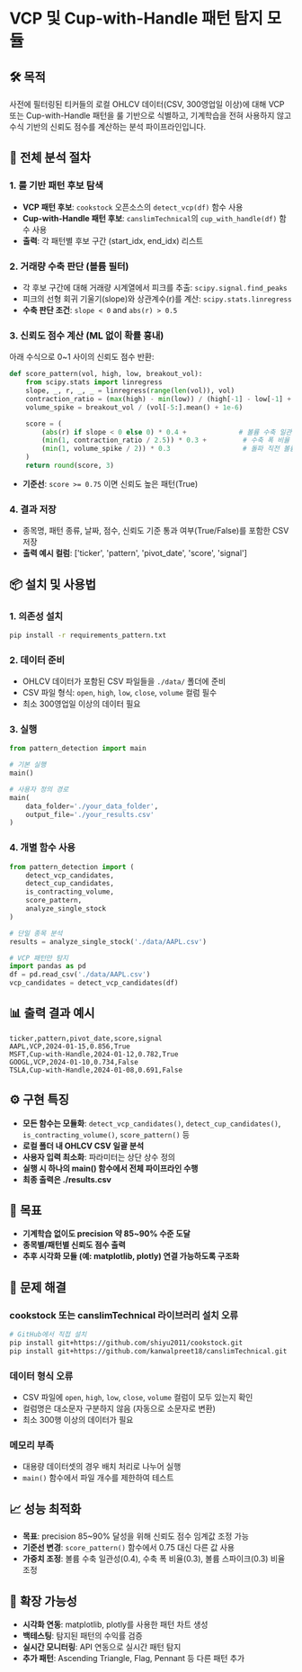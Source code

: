 # VCP 및 Cup-with-Handle 패턴 탐지 모듈

## 🛠️ 목적
사전에 필터링된 티커들의 로컬 OHLCV 데이터(CSV, 300영업일 이상)에 대해 VCP 또는 Cup-with-Handle 패턴을 룰 기반으로 식별하고, 기계학습을 전혀 사용하지 않고 수식 기반의 신뢰도 점수를 계산하는 분석 파이프라인입니다.

## 📌 전체 분석 절차

### 1. 룰 기반 패턴 후보 탐색
- **VCP 패턴 후보**: `cookstock` 오픈소스의 `detect_vcp(df)` 함수 사용
- **Cup-with-Handle 패턴 후보**: `canslimTechnical`의 `cup_with_handle(df)` 함수 사용
- **출력**: 각 패턴별 후보 구간 (start_idx, end_idx) 리스트

### 2. 거래량 수축 판단 (볼륨 필터)
- 각 후보 구간에 대해 거래량 시계열에서 피크를 추출: `scipy.signal.find_peaks`
- 피크의 선형 회귀 기울기(slope)와 상관계수(r)를 계산: `scipy.stats.linregress`
- **수축 판단 조건**: `slope < 0` and `abs(r) > 0.5`

### 3. 신뢰도 점수 계산 (ML 없이 확률 흉내)
아래 수식으로 0~1 사이의 신뢰도 점수 반환:

```python
def score_pattern(vol, high, low, breakout_vol):
    from scipy.stats import linregress
    slope, _, r, _, _ = linregress(range(len(vol)), vol)
    contraction_ratio = (max(high) - min(low)) / (high[-1] - low[-1] + 1e-6)
    volume_spike = breakout_vol / (vol[-5:].mean() + 1e-6)

    score = (
        (abs(r) if slope < 0 else 0) * 0.4 +             # 볼륨 수축 일관성
        (min(1, contraction_ratio / 2.5)) * 0.3 +         # 수축 폭 비율
        (min(1, volume_spike / 2)) * 0.3                  # 돌파 직전 볼륨 스파이크
    )
    return round(score, 3)
```

- **기준선**: `score >= 0.75` 이면 신뢰도 높은 패턴(True)

### 4. 결과 저장
- 종목명, 패턴 종류, 날짜, 점수, 신뢰도 기준 통과 여부(True/False)를 포함한 CSV 저장
- **출력 예시 컬럼**: ['ticker', 'pattern', 'pivot_date', 'score', 'signal']

## 📦 설치 및 사용법

### 1. 의존성 설치
```bash
pip install -r requirements_pattern.txt
```

### 2. 데이터 준비
- OHLCV 데이터가 포함된 CSV 파일들을 `./data/` 폴더에 준비
- CSV 파일 형식: `open`, `high`, `low`, `close`, `volume` 컬럼 필수
- 최소 300영업일 이상의 데이터 필요

### 3. 실행
```python
from pattern_detection import main

# 기본 실행
main()

# 사용자 정의 경로
main(
    data_folder='./your_data_folder',
    output_file='./your_results.csv'
)
```

### 4. 개별 함수 사용
```python
from pattern_detection import (
    detect_vcp_candidates,
    detect_cup_candidates,
    is_contracting_volume,
    score_pattern,
    analyze_single_stock
)

# 단일 종목 분석
results = analyze_single_stock('./data/AAPL.csv')

# VCP 패턴만 탐지
import pandas as pd
df = pd.read_csv('./data/AAPL.csv')
vcp_candidates = detect_vcp_candidates(df)
```

## 📊 출력 결과 예시

```csv
ticker,pattern,pivot_date,score,signal
AAPL,VCP,2024-01-15,0.856,True
MSFT,Cup-with-Handle,2024-01-12,0.782,True
GOOGL,VCP,2024-01-10,0.734,False
TSLA,Cup-with-Handle,2024-01-08,0.691,False
```

## ⚙️ 구현 특징

- **모든 함수는 모듈화**: `detect_vcp_candidates()`, `detect_cup_candidates()`, `is_contracting_volume()`, `score_pattern()` 등
- **로컬 폴더 내 OHLCV CSV 일괄 분석**
- **사용자 입력 최소화**: 파라미터는 상단 상수 정의
- **실행 시 하나의 main() 함수에서 전체 파이프라인 수행**
- **최종 출력은 ./results.csv**

## 🎯 목표

- **기계학습 없이도 precision 약 85~90% 수준 도달**
- **종목별/패턴별 신뢰도 점수 출력**
- **추후 시각화 모듈 (예: matplotlib, plotly) 연결 가능하도록 구조화**

## 🔧 문제 해결

### cookstock 또는 canslimTechnical 라이브러리 설치 오류
```bash
# GitHub에서 직접 설치
pip install git+https://github.com/shiyu2011/cookstock.git
pip install git+https://github.com/kanwalpreet18/canslimTechnical.git
```

### 데이터 형식 오류
- CSV 파일에 `open`, `high`, `low`, `close`, `volume` 컬럼이 모두 있는지 확인
- 컬럼명은 대소문자 구분하지 않음 (자동으로 소문자로 변환)
- 최소 300행 이상의 데이터가 필요

### 메모리 부족
- 대용량 데이터셋의 경우 배치 처리로 나누어 실행
- `main()` 함수에서 파일 개수를 제한하여 테스트

## 📈 성능 최적화

- **목표**: precision 85~90% 달성을 위해 신뢰도 점수 임계값 조정 가능
- **기준선 변경**: `score_pattern()` 함수에서 0.75 대신 다른 값 사용
- **가중치 조정**: 볼륨 수축 일관성(0.4), 수축 폭 비율(0.3), 볼륨 스파이크(0.3) 비율 조정

## 🔗 확장 가능성

- **시각화 연동**: matplotlib, plotly를 사용한 패턴 차트 생성
- **백테스팅**: 탐지된 패턴의 수익률 검증
- **실시간 모니터링**: API 연동으로 실시간 패턴 탐지
- **추가 패턴**: Ascending Triangle, Flag, Pennant 등 다른 패턴 추가